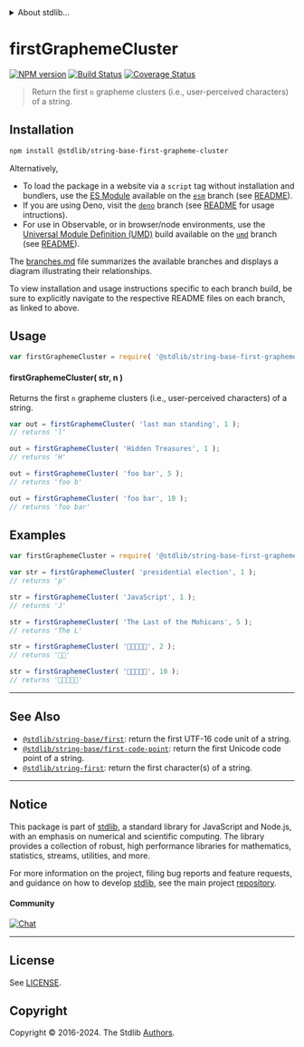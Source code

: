 <!--

@license Apache-2.0

Copyright (c) 2023 The Stdlib Authors.

Licensed under the Apache License, Version 2.0 (the "License");
you may not use this file except in compliance with the License.
You may obtain a copy of the License at

   http://www.apache.org/licenses/LICENSE-2.0

Unless required by applicable law or agreed to in writing, software
distributed under the License is distributed on an "AS IS" BASIS,
WITHOUT WARRANTIES OR CONDITIONS OF ANY KIND, either express or implied.
See the License for the specific language governing permissions and
limitations under the License.

-->


<details>
  <summary>
    About stdlib...
  </summary>
  <p>We believe in a future in which the web is a preferred environment for numerical computation. To help realize this future, we've built stdlib. stdlib is a standard library, with an emphasis on numerical and scientific computation, written in JavaScript (and C) for execution in browsers and in Node.js.</p>
  <p>The library is fully decomposable, being architected in such a way that you can swap out and mix and match APIs and functionality to cater to your exact preferences and use cases.</p>
  <p>When you use stdlib, you can be absolutely certain that you are using the most thorough, rigorous, well-written, studied, documented, tested, measured, and high-quality code out there.</p>
  <p>To join us in bringing numerical computing to the web, get started by checking us out on <a href="https://github.com/stdlib-js/stdlib">GitHub</a>, and please consider <a href="https://opencollective.com/stdlib">financially supporting stdlib</a>. We greatly appreciate your continued support!</p>
</details>

# firstGraphemeCluster

[![NPM version][npm-image]][npm-url] [![Build Status][test-image]][test-url] [![Coverage Status][coverage-image]][coverage-url] <!-- [![dependencies][dependencies-image]][dependencies-url] -->

> Return the first `n` grapheme clusters (i.e., user-perceived characters) of a string.

<section class="installation">

## Installation

```bash
npm install @stdlib/string-base-first-grapheme-cluster
```

Alternatively,

-   To load the package in a website via a `script` tag without installation and bundlers, use the [ES Module][es-module] available on the [`esm`][esm-url] branch (see [README][esm-readme]).
-   If you are using Deno, visit the [`deno`][deno-url] branch (see [README][deno-readme] for usage intructions).
-   For use in Observable, or in browser/node environments, use the [Universal Module Definition (UMD)][umd] build available on the [`umd`][umd-url] branch (see [README][umd-readme]).

The [branches.md][branches-url] file summarizes the available branches and displays a diagram illustrating their relationships.

To view installation and usage instructions specific to each branch build, be sure to explicitly navigate to the respective README files on each branch, as linked to above.

</section>

<section class="usage">

## Usage

```javascript
var firstGraphemeCluster = require( '@stdlib/string-base-first-grapheme-cluster' );
```

#### firstGraphemeCluster( str, n )

Returns the first `n` grapheme clusters (i.e., user-perceived characters) of a string.

```javascript
var out = firstGraphemeCluster( 'last man standing', 1 );
// returns 'l'

out = firstGraphemeCluster( 'Hidden Treasures', 1 );
// returns 'H'

out = firstGraphemeCluster( 'foo bar', 5 );
// returns 'foo b'

out = firstGraphemeCluster( 'foo bar', 10 );
// returns 'foo bar'
```

</section>

<!-- /.usage -->

<section class="examples">

## Examples

<!-- eslint no-undef: "error" -->

```javascript
var firstGraphemeCluster = require( '@stdlib/string-base-first-grapheme-cluster' );

var str = firstGraphemeCluster( 'presidential election', 1 );
// returns 'p'

str = firstGraphemeCluster( 'JavaScript', 1 );
// returns 'J'

str = firstGraphemeCluster( 'The Last of the Mohicans', 5 );
// returns 'The L'

str = firstGraphemeCluster( '🐶🐮🐷🐰🐸', 2 );
// returns '🐶🐮'

str = firstGraphemeCluster( '🐶🐮🐷🐰🐸', 10 );
// returns '🐶🐮🐷🐰🐸'
```

</section>

<!-- /.examples -->

<!-- Section for related `stdlib` packages. Do not manually edit this section, as it is automatically populated. -->

<section class="related">

* * *

## See Also

-   <span class="package-name">[`@stdlib/string-base/first`][@stdlib/string/base/first]</span><span class="delimiter">: </span><span class="description">return the first UTF-16 code unit of a string.</span>
-   <span class="package-name">[`@stdlib/string-base/first-code-point`][@stdlib/string/base/first-code-point]</span><span class="delimiter">: </span><span class="description">return the first Unicode code point of a string.</span>
-   <span class="package-name">[`@stdlib/string-first`][@stdlib/string/first]</span><span class="delimiter">: </span><span class="description">return the first character(s) of a string.</span>

</section>

<!-- /.related -->

<!-- Section for all links. Make sure to keep an empty line after the `section` element and another before the `/section` close. -->


<section class="main-repo" >

* * *

## Notice

This package is part of [stdlib][stdlib], a standard library for JavaScript and Node.js, with an emphasis on numerical and scientific computing. The library provides a collection of robust, high performance libraries for mathematics, statistics, streams, utilities, and more.

For more information on the project, filing bug reports and feature requests, and guidance on how to develop [stdlib][stdlib], see the main project [repository][stdlib].

#### Community

[![Chat][chat-image]][chat-url]

---

## License

See [LICENSE][stdlib-license].


## Copyright

Copyright &copy; 2016-2024. The Stdlib [Authors][stdlib-authors].

</section>

<!-- /.stdlib -->

<!-- Section for all links. Make sure to keep an empty line after the `section` element and another before the `/section` close. -->

<section class="links">

[npm-image]: http://img.shields.io/npm/v/@stdlib/string-base-first-grapheme-cluster.svg
[npm-url]: https://npmjs.org/package/@stdlib/string-base-first-grapheme-cluster

[test-image]: https://github.com/stdlib-js/string-base-first-grapheme-cluster/actions/workflows/test.yml/badge.svg?branch=v0.2.2
[test-url]: https://github.com/stdlib-js/string-base-first-grapheme-cluster/actions/workflows/test.yml?query=branch:v0.2.2

[coverage-image]: https://img.shields.io/codecov/c/github/stdlib-js/string-base-first-grapheme-cluster/main.svg
[coverage-url]: https://codecov.io/github/stdlib-js/string-base-first-grapheme-cluster?branch=main

<!--

[dependencies-image]: https://img.shields.io/david/stdlib-js/string-base-first-grapheme-cluster.svg
[dependencies-url]: https://david-dm.org/stdlib-js/string-base-first-grapheme-cluster/main

-->

[chat-image]: https://img.shields.io/gitter/room/stdlib-js/stdlib.svg
[chat-url]: https://app.gitter.im/#/room/#stdlib-js_stdlib:gitter.im

[stdlib]: https://github.com/stdlib-js/stdlib

[stdlib-authors]: https://github.com/stdlib-js/stdlib/graphs/contributors

[umd]: https://github.com/umdjs/umd
[es-module]: https://developer.mozilla.org/en-US/docs/Web/JavaScript/Guide/Modules

[deno-url]: https://github.com/stdlib-js/string-base-first-grapheme-cluster/tree/deno
[deno-readme]: https://github.com/stdlib-js/string-base-first-grapheme-cluster/blob/deno/README.md
[umd-url]: https://github.com/stdlib-js/string-base-first-grapheme-cluster/tree/umd
[umd-readme]: https://github.com/stdlib-js/string-base-first-grapheme-cluster/blob/umd/README.md
[esm-url]: https://github.com/stdlib-js/string-base-first-grapheme-cluster/tree/esm
[esm-readme]: https://github.com/stdlib-js/string-base-first-grapheme-cluster/blob/esm/README.md
[branches-url]: https://github.com/stdlib-js/string-base-first-grapheme-cluster/blob/main/branches.md

[stdlib-license]: https://raw.githubusercontent.com/stdlib-js/string-base-first-grapheme-cluster/main/LICENSE

<!-- <related-links> -->

[@stdlib/string/base/first]: https://github.com/stdlib-js/string-base-first

[@stdlib/string/base/first-code-point]: https://github.com/stdlib-js/string-base-first-code-point

[@stdlib/string/first]: https://github.com/stdlib-js/string-first

<!-- </related-links> -->

</section>

<!-- /.links -->
